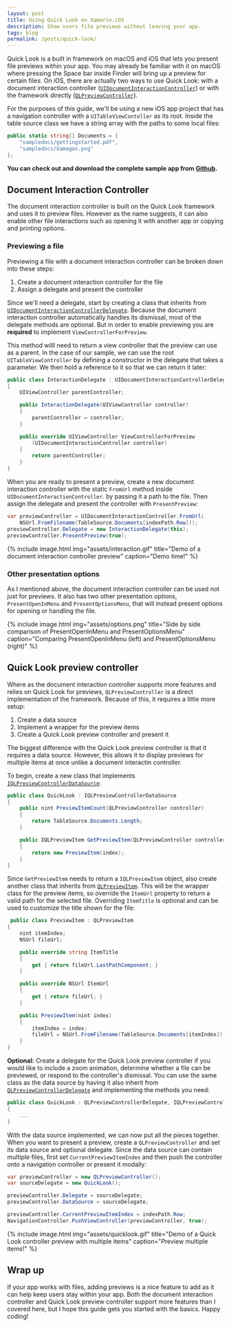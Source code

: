 ```yaml
---
layout: post
title: Using Quick Look on Xamarin.iOS
description: Show users file previews without leaving your app.
tags: blog
permalink: /posts/quick-look/
---
```


Quick Look is a built in framework on macOS and iOS that lets you present file previews within your app. You may already be familiar with it on macOS where pressing the Space bar inside Finder will bring up a preview for certain files. On iOS, there are actually two ways to use Quick Look: with a document interaction controller ([`UIDocumentInteractionController`](https://developer.xamarin.com/api/type/UIKit.UIDocumentInteractionController/)) or with the framework directly ([`QLPreviewController`](https://developer.xamarin.com/api/type/QuickLook.QLPreviewController/)). 

For the purposes of this guide, we'll be using a new iOS app project that has a navigation controller with a `UITableViewContoller` as its root. Inside the table source class we have a string array with the paths to some local files:

```csharp
public static string[] Documents = {
    "sampledocs/gettingstarted.pdf",
    "sampledocs/Xamagon.png"
};
```

**You can check out and download the complete sample app from [Github](https://github.com/jimmgarrido/document-interaction-sample).**

## Document Interaction Controller

The document interaction controller is built on the Quick Look framework and uses it to preview files. However as the name suggests, it can also enable other file interactions such as opening it with another app or copying and printing options.


### Previewing a file

Previewing a file with a document interaction controller can be broken down into these steps:

1. Create a document interaction controller for the file
2. Assign a delegate and present the controller 

Since we'll need a delegate, start by creating a class that inherits from [`UIDocumentInteractionControllerDelegate`](https://developer.xamarin.com/api/type/UIKit.UIDocumentInteractionControllerDelegate/). Because the document interaction controller automatically handles its dismissal, most of the delegate methods are optional. But in order to enable previewing you are **required** to implement `ViewControllerForPreview`. 

This method willl need to return a view controller that the preview can use as a parent. In the case of our sample, we can use the root `UITableViewController` by defining a constructor in the delegate that takes a parameter. We then hold a reference to it so that we can return it later:

```csharp
public class InteractionDelegate : UIDocumentInteractionControllerDelegate
{
    UIViewController parentController;

    public InteractionDelegate(UIViewController controller)
    {
        parentController = controller;
    }

    public override UIViewController ViewControllerForPreview
        (UIDocumentInteractionController controller)
    {
        return parentController;
    }
}
```

When you are ready to present a preview, create a new document interaction controller with the static `FromUrl` method inside `UIDocumentInteractionController`. by passing it a path to the file. Then assign the delegate and present the controller with `PresentPreview`:

```csharp
var previewController = UIDocumentInteractionController.FromUrl(
    NSUrl.FromFilename(TableSource.Documents[indexPath.Row]));
previewController.Delegate = new InteractionDelegate(this);
previewController.PresentPreview(true);
```


{% include image.html
    img="assets/interaction.gif"
    title="Demo of a document interaction controller preview"
    caption="Demo time!" %}


### Other presentation options

As I mentioned above, the document interaction controller can be used not just for previews. It also has two other presentation options, `PresentOpenInMenu` and `PresentOptionsMenu`, that will instead present options for opening or handling the file.

{% include image.html
    img="assets/options.png"
    title="Side by side comparison of PresentOpenInMenu and PresentOptionsMenu"
    caption="Comparing PresentOpenInMenu (left) and PresentOptionsMenu (right)" %}



## Quick Look preview controller
Where as the document interaction controller supports more features and relies on Quick Look for previews, `QLPreviewController` is a direct implementation of the framework. Because of this, it requires a little more setup:

1. Create a data source
2. Implement a wrapper for the preview items
3. Create a Quick Look preview controller and present it

The biggest difference with the Quick Look preview controller is that it requires a data source. However, this allows it to display previews for multiple items at once unlike a document interactin controller.

To begin, create a new class that implements [`IQLPreviewControllerDataSource`](https://developer.xamarin.com/api/type/QuickLook.IQLPreviewControllerDataSource/):

```csharp
public class QuickLook : IQLPreviewControllerDataSource
{
    public nint PreviewItemCount(QLPreviewController controller)
    {
        return TableSource.Documents.Length;
    }

    public IQLPreviewItem GetPreviewItem(QLPreviewController controller, nint index)
    {
        return new PreviewItem(index);
    }
}
```

Since `GetPreviewItem` needs to return a `IQLPreviewItem` object, also create another class that inherits from [`QLPreviewItem`](https://developer.xamarin.com/api/type/QuickLook.QLPreviewItem/). This will be the wrapper class for the preview items, so override the `ItemUrl` property to return a valid path for the selected file. Overriding `ItemTitle` is optional and can be used to customize the title shown for the file:

```csharp
 public class PreviewItem : QLPreviewItem
{
    nint itemIndex;
    NSUrl fileUrl;

    public override string ItemTitle
    {
        get { return fileUrl.LastPathComponent; }
    }

    public override NSUrl ItemUrl
    {
        get { return fileUrl; }
    }

    public PreviewItem(nint index)
    {
        itemIndex = index;
        fileUrl = NSUrl.FromFilename(TableSource.Documents[itemIndex]);
    }
}
```

**Optional:** Create a delegate for the Quick Look preview controller if you would like to include a zoom animation, determine whether a file can be previewed, or respond to the controller's dismissal. You can use the same class as the data source by having it also inherit from [`QLPreviewControllerDelegate`](https://developer.xamarin.com/api/type/QuickLook.QLPreviewControllerDelegate/) and implementing the methods you need:

```csharp
public class QuickLook : QLPreviewControllerDelegate, IQLPreviewControllerDataSource
{
    ...
}
```

With the data source implemented, we can now put all the pieces together. When you want to present a preview, create a `QLPreviewController` and set its data source and optional delegate. Since the data source can contain multiple files, first set `CurrentPreviewItemIndex` and then push the controller onto a navigation controller or present it modally:

```csharp
var previewController = new QLPreviewController();
var sourceDelegate = new QuickLook();

previewController.Delegate = sourceDelegate;
previewController.DataSource = sourceDelegate;

previewController.CurrentPreviewItemIndex = indexPath.Row;
NavigationController.PushViewController(previewController, true); 
```


{% include image.html
    img="assets/quicklook.gif"
    title="Demo of a Quick Look controller preview with multiple items"
    caption="Preview multiple items!" %}

## Wrap up

If your app works with files, adding previews is a nice feature to add as it can help keep users stay within your app. Both the document interaction controller and Quick Look preview controller support more features than I covered here, but I hope this guide gets you started with the basics. Happy coding!